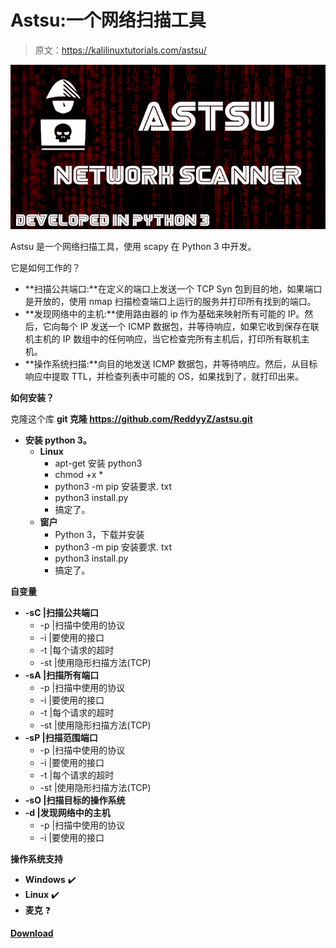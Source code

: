 # Astsu:一个网络扫描工具

> 原文：<https://kalilinuxtutorials.com/astsu/>

[![Astsu : A Network Scanner Tool](img//4079e34298b3db15ba80cd187636c64a.png "Astsu : A Network Scanner Tool")](https://1.bp.blogspot.com/-qZkISs7p--E/XuE8xW1XFoI/AAAAAAAAGl4/8KLfMCqUbKgRttb1_73AV5SBWaBGlgNFwCLcBGAsYHQ/s1600/astsu%25281%2529.png)

Astsu 是一个网络扫描工具，使用 scapy 在 Python 3 中开发。

它是如何工作的？

*   **扫描公共端口:**在定义的端口上发送一个 TCP Syn 包到目的地，如果端口是开放的，使用 nmap 扫描检查端口上运行的服务并打印所有找到的端口。
*   **发现网络中的主机:**使用路由器的 ip 作为基础来映射所有可能的 IP。然后，它向每个 IP 发送一个 ICMP 数据包，并等待响应，如果它收到保存在联机主机的 IP 数组中的任何响应，当它检查完所有主机后，打印所有联机主机。
*   **操作系统扫描:**向目的地发送 ICMP 数据包，并等待响应。然后，从目标响应中提取 TTL，并检查列表中可能的 OS，如果找到了，就打印出来。

**如何安装？**

克隆这个库 **git 克隆 https://github.com/ReddyyZ/astsu.git**

*   **安装 python 3。**
    *   **Linux**
        *   apt-get 安装 python3
        *   chmod +x *
        *   python3 -m pip 安装要求. txt
        *   python3 install.py
        *   搞定了。
    *   **窗户**
        *   Python 3，下载并安装
        *   python3 -m pip 安装要求. txt
        *   python3 install.py
        *   搞定了。

**自变量**

*   **-sC |扫描公共端口**
    *   -p |扫描中使用的协议
    *   -i |要使用的接口
    *   -t |每个请求的超时
    *   -st |使用隐形扫描方法(TCP)
*   **-sA |扫描所有端口**
    *   -p |扫描中使用的协议
    *   -i |要使用的接口
    *   -t |每个请求的超时
    *   -st |使用隐形扫描方法(TCP)
*   **-sP |扫描范围端口**
    *   -p |扫描中使用的协议
    *   -i |要使用的接口
    *   -t |每个请求的超时
    *   -st |使用隐形扫描方法(TCP)
*   **-sO |扫描目标的操作系统**
*   **-d |发现网络中的主机**
    *   -p |扫描中使用的协议
    *   -i |要使用的接口

**操作系统支持**

*   **Windows** ✔️
*   **Linux** ✔️
*   **麦克** ❓

[**Download**](https://github.com/ReddyyZ/astsu)